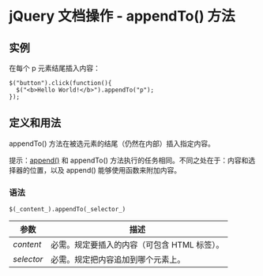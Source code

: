 # jQuery 文档操作 - appendTo() 方法



## 实例

在每个 p 元素结尾插入内容：

```
$("button").click(function(){
  $("<b>Hello World!</b>").appendTo("p");
});

```

## 定义和用法

appendTo() 方法在被选元素的结尾（仍然在内部）插入指定内容。

提示：[append()](/jquery/manipulation_append.asp) 和 appendTo() 方法执行的任务相同。不同之处在于：内容和选择器的位置，以及 append() 能够使用函数来附加内容。

### 语法

```
$(_content_).appendTo(_selector_)
```

| 参数 | 描述 |
| --- | --- |
| _content_ | 必需。规定要插入的内容（可包含 HTML 标签）。 |
| _selector_ | 必需。规定把内容追加到哪个元素上。 |



